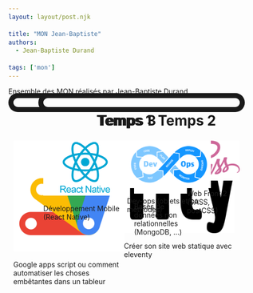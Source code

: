 ```yaml
---
layout: layout/post.njk

title: "MON Jean-Baptiste"
authors:
  - Jean-Baptiste Durand

tags: ['mon']
---
```


<!-- début résumé -->
Ensemble des MON réalisés par Jean-Baptiste Durand
<!-- fin résumé -->

<div class="temps-container">
	<div class="temps-border temps-border-left"/>
	<h2 class="temps">Temps 1</h2>
	<div class="card-container">
		<div class="card">
			<img src="./Image/Google_Apps_Script.svg.png" alt="Avatar" style="width:100%">
			<p>Google apps script ou comment automatiser les choses embêtantes dans un tableur</p>
		</div>
		<div class="card">
			<img src="./Image/11ty.png" alt="Avatar" style="width:100%">
			<p> Créer son site web statique avec eleventy </p>
		</div>
	</div>
</div>

<div class="temps-container">
	<div class="temps-border temps-border-right"/>
	<h2 class="temps">Temps 2</h2>
	<div class="card-container">
		<div class="card">
			<img src="./Image/logo-mongoDB.jpg" alt="Avatar" style="width:100%">
			<p>Bases de données non relationnelles (MongoDB, ...)</p>
		</div>
		<div class="card">
			<img src="./Image/1200px-Sass_Logo_Color.svg.png" alt="Avatar" style="width:100%">
			<p> Web Front 2 (SASS, postCSS) </p>
		</div>
	</div>
</div>

<div class="temps-container">
	<div class="temps-border temps-border-left"/>
	<h2 class="temps">Temps 3</h2>
	<div class="card-container">
		<div class="card">
			<img src="./Image/1631026680-logo-react-native.png" alt="Avatar" style="width:100%">
			<p>Développement Mobile (React Native)</p>
		</div>
		<div class="card">
			<img src="./Image/13429_ILL_DevOpsLoop.png" alt="Avatar" style="width:100%">
			<p> Dev-ops (objets et/ou méthodes)</p>
		</div>
	</div>
</div>

<style>
	.temps{
		text-align:center;
		font-size:2em;
		border-bottom-width:0px;
		margin-top:1em;
	}
	.temps-container{
		position:relative;
		padding-left: 30px;
		padding-right: 30px;
	}
	.temps-border{
		position:absolute;
		border:solid;
		border-width: 10px 0px 10px 0px;
		top:calc(-1em - 5px);
		bottom:calc(-1em - 5px);
		z-index:-1;
	}
	.temps-border-left{
		border-left-width:10px;
		border-radius: 40px 0px 0px 40px;
		right:10%;
		left:0;
	}
	.temps-border-right{
		border-right-width:10px;
		border-radius: 0px 40px 40px 0px;
		left:50%;
		right:0;
	}
	.card-container{
		display:flex;
		flex-direction:row;
	}
	.card{
		flex:1;
	}
</style>